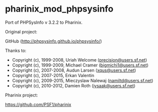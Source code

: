 # pharinix_mod_phpsysinfo

Port of PHPSysInfo v 3.2.2 to Pharinix.

Original project:

GitHub (http://phpsysinfo.github.io/phpsysinfo/)

Thanks to:

* Copyright (c), 1999-2008, Uriah Welcome (precision@users.sf.net)
* Copyright (c), 1999-2009, Michael Cramer (bigmichi1@users.sf.net)
* Copyright (c), 2007-2008, Audun Larsen (xqus@users.sf.net)
* Copyright (c), 2007-2015, Erkan Valentin
* Copyright (c), 2009-2015, Mieczyslaw Nalewaj (namiltd@users.sf.net)
* Copyright (c), 2010-2012, Damien Roth (iysaak@users.sf.net)


Pharinix project:

https://github.com/PSF1/pharinix